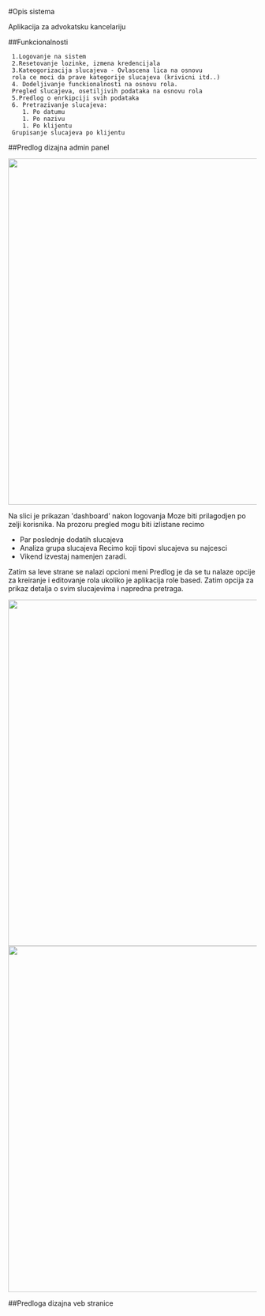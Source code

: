 #Opis sistema

Aplikacija za advokatsku kancelariju

##Funkcionalnosti
```req
 1.Logovanje na sistem
 2.Resetovanje lozinke, izmena kredencijala
 3.Kateogorizacija slucajeva - Ovlascena lica na osnovu 
 rola ce moci da prave kategorije slucajeva (krivicni itd..)
 4. Dodeljivanje funckionalnosti na osnovu rola. 
 Pregled slucajeva, osetiljivih podataka na osnovu rola
 5.Predlog o enrkipciji svih podataka
 6. Pretrazivanje slucajeva:
	1. Po datumu
	1. Po nazivu
	1. Po klijentu
 Grupisanje slucajeva po klijentu
```










##Predlog dizajna admin panel
                   
<img src="https://firebasestorage.googleapis.com/v0/b/soy-smile-249718.appspot.com/o/lawyer%2Ffec4d6f05023a806f0e0628e96904c42.png?alt=media&token=9daa41c4-ac68-40eb-957b-ee92bb86224a" 
width="900" height="700" >


Na slici je prikazan 'dashboard' nakon logovanja
Moze biti prilagodjen po zelji korisnika.
Na prozoru pregled mogu biti izlistane recimo

* Par poslednje dodatih slucajeva
* Analiza grupa slucajeva
Recimo koji tipovi slucajeva su 
najcesci
* Vikend izvestaj namenjen zaradi.

Zatim sa leve strane se nalazi opcioni meni 
Predlog je da se tu nalaze opcije za kreiranje
i editovanje rola ukoliko je aplikacija 
role based. Zatim opcija za prikaz detalja o svim 
slucajevima i napredna pretraga.



<img src="https://firebasestorage.googleapis.com/v0/b/soy-smile-249718.appspot.com/o/law%2F2.png?alt=media&token=4a88cfaa-3e8b-49b9-8111-684f4410f05e" width="900" height="700"> 


<img src="https://firebasestorage.googleapis.com/v0/b/soy-smile-249718.appspot.com/o/law%2F1.jpg?alt=media&token=6a6f9a24-219b-4e7c-ac0c-9ae080b53100" width="900" height="700">




##Predloga dizajna veb stranice 












































